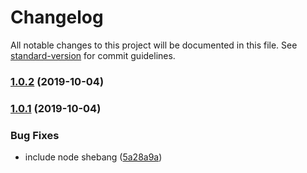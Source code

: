 # Changelog

All notable changes to this project will be documented in this file. See [standard-version](https://github.com/conventional-changelog/standard-version) for commit guidelines.

### [1.0.2](https://github.com/lightpohl/node-shell-batcher/compare/v1.0.1...v1.0.2) (2019-10-04)

### [1.0.1](https://github.com/lightpohl/node-shell-batcher/compare/v1.0.0...v1.0.1) (2019-10-04)


### Bug Fixes

* include node shebang ([5a28a9a](https://github.com/lightpohl/node-shell-batcher/commit/5a28a9a))
